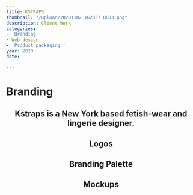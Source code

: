 ```yaml
---
title: KSTRAPS
thumbnail: "/upload/20201102_162337_0003.png"
description: Client Work
categories:
- 'Branding '
- Web design
- 'Product packaging '
year: 2020
date: 

---
```

<left><h1>Branding</h1></left>

<center><h2>Kstraps is a New York based fetish-wear and lingerie designer.</h2></center>

<center><h2>Logos</h2></center>





<center><h2>Branding Palette</h2></center>



<center><h2>Mockups</h2></center>